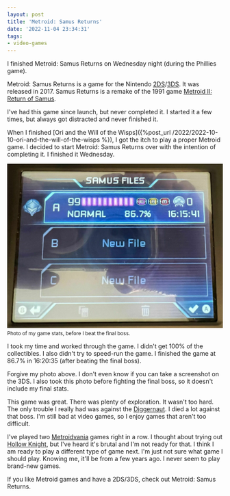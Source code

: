 ```yaml
---
layout: post
title: 'Metroid: Samus Returns'
date: '2022-11-04 23:34:31'
tags:
- video-games
---
```


I finished Metroid: Samus Returns on Wednesday night (during the Phillies game).

Metroid: Samus Returns is a game for the Nintendo [2DS](https://en.wikipedia.org/wiki/Nintendo_2DS)/[3DS](https://en.wikipedia.org/wiki/Nintendo_3DS). It was released in 2017. Samus Returns is a remake of the 1991 game [Metroid II: Return of Samus](https://en.wikipedia.org/wiki/Metroid_II:_Return_of_Samus).

I've had this game since launch, but never completed it. I started it a few times, but always got distracted and never finished it.

When I finished [Ori and the Will of the Wisps]({%post_url /2022/2022-10-10-ori-and-the-will-of-the-wisps %}), I got the itch to play a proper Metroid game. I decided to start Metroid: Samus Returns over with the intention of completing it. I finished it Wednesday.

<div class="py-3">
	<div class="card shadow-sm">
		<img class="img-fluid" src="/public/images/2022/metroid-samus-returns/samus-files.jpg">
		<div class="card-body mx-auto">
			<small>Photo of my game stats, before I beat the final boss.</small>
		</div>
	</div>
</div>

I took my time and worked through the game. I didn't get 100% of the collectibles. I also didn't try to speed-run the game. I finished the game at 86.7% in 16:20:35 (after beating the final boss).

Forgive my photo above. I don't even know if you can take a screenshot on the 3DS. I also took this photo before fighting the final boss, so it doesn't include my final stats.

This game was great. There was plenty of exploration. It wasn't too hard. The only trouble I really had was against the [Diggernaut](https://metroid.fandom.com/wiki/Diggernaut). I died a lot against that boss. I'm still bad at video games, so I enjoy games that aren't too difficult.

I've played two [Metroidvania](https://en.wikipedia.org/wiki/Metroidvania) games right in a row. I thought about trying out [Hollow Knight](https://www.hollowknight.com), but I've heard it's brutal and I'm not ready for that. I think I am ready to play a different type of game next. I'm just not sure what game I should play. Knowing me, it'll be from a few years ago. I never seem to play brand-new games.

If you like Metroid games and have a 2DS/3DS, check out Metroid: Samus Returns.

